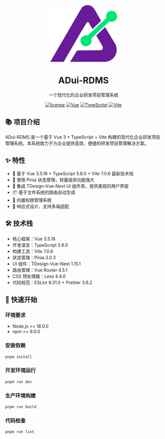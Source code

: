 <div align="center">
  <a href="https://github.com/Laird-Lee/adui-rdms">
    <img alt="ADui-RDMS Logo" width="215" src="https://github.com/Laird-Lee/adui-rdms/blob/main/public/logo.svg">
  </a>

  <h1>ADui-RDMS</h1>

  <p>一个现代化的企业研发项目管理系统</p>

[![license](https://img.shields.io/github/license/Laird-Lee/adui-rdms.svg)](LICENSE)
[![Vue](https://img.shields.io/badge/Vue-3.5.18-brightgreen.svg)](https://vuejs.org/)
[![TypeScript](https://img.shields.io/badge/TypeScript-5.8.0-blue.svg)](https://www.typescriptlang.org/)
[![Vite](https://img.shields.io/badge/Vite-7.0.6-646CFF.svg)](https://vitejs.dev/)

</div>

## 📚 项目介绍

ADui-RDMS 是一个基于 Vue 3 + TypeScript + Vite 构建的现代化企业研发项目管理系统。本系统致力于为企业提供高效、便捷的研发项目管理解决方案。

## ✨ 特性

- 🚀 基于 Vue 3.5.18 + TypeScript 5.8.0 + Vite 7.0.6 最新技术栈
- 💪 使用 Pinia 状态管理，轻量级但功能强大
- 🎨 集成 TDesign-Vue-Next UI 组件库，提供美观的用户界面
- 📦 基于文件系统的路由自动生成
- 🔐 内置权限管理系统
- 📱 响应式设计，支持多端适配

## 🛠️ 技术栈

- 核心框架：Vue 3.5.18
- 开发语言：TypeScript 5.8.0
- 构建工具：Vite 7.0.6
- 状态管理：Pinia 3.0.3
- UI 组件：TDesign-Vue-Next 1.15.1
- 路由管理：Vue Router 4.5.1
- CSS 预处理器：Less 4.4.0
- 代码规范：ESLint 9.31.0 + Prettier 3.6.2

## 🚀 快速开始

### 环境要求

- Node.js >= 18.0.0
- npm >= 9.0.0

### 安装依赖
```bash
pnpm install
```

### 开发环境运行
```bash
pnpm run dev
```

### 生产环境构建
```bash
pnpm run build
```

### 代码检查
```bash
pnpm run lint
```

